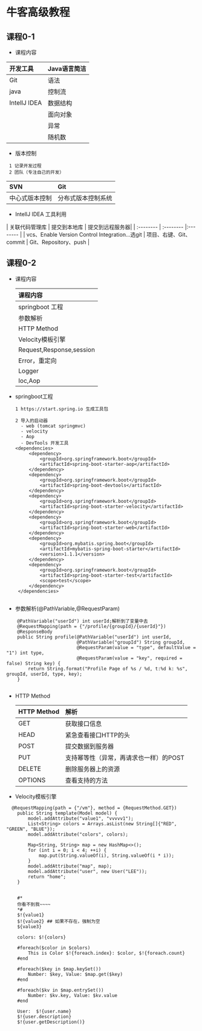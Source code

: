 # 牛客高级教程
 
     
## 课程0-1

  - 课程内容
  
   | 开发工具|Java语言简洁|
   |  :--------  |  :--------  | 
   |Git|语法|
   |java|控制流|
   |IntellJ IDEA|数据结构|
   | |面向对象|
   | |异常|
   | | 随机数|
   
   - 版本控制
   ```
    1 记录开发过程
    2 团队（专注自己的开发）
   ```
   
   |SVN|Git|
   |  :--------  |  :--------  | 
   |中心式版本控制|分布式版本控制系统|

    
  - IntellJ IDEA 工具利用
  
   | 关联代码管理库 | 提交到本地库 | 提交到远程服务器| 
    |  :--------  |  :--------  |:--------  |
    | vcs、Enable Version Control Integration...选git | 项目、右键、Git、commit  | Git、Repository、push |
 
    
## 课程0-2

- 课程内容

   | 课程内容|
   |  :--------  | 
   |springboot 工程|
   |参数解析|
   |HTTP Method|
   | Velocity模板引擎|
   | Request,Response,session|
   | Error，重定向|
   | Logger|
   | Ioc,Aop|
   
 - springboot工程
   
   ``` 
   1 https://start.spring.io 生成工具包
   
   2 导入的启动器
     - web (tomcat springmvc)
     - velocity
     - Aop
     - DevTools 开发工具
   <dependencies>
		<dependency>
			<groupId>org.springframework.boot</groupId>
			<artifactId>spring-boot-starter-aop</artifactId>
		</dependency>
		<dependency>
			<groupId>org.springframework.boot</groupId>
			<artifactId>spring-boot-devtools</artifactId>
		</dependency>
		<dependency>
			<groupId>org.springframework.boot</groupId>
			<artifactId>spring-boot-starter-velocity</artifactId>
		</dependency>
		<dependency>
			<groupId>org.springframework.boot</groupId>
			<artifactId>spring-boot-starter-web</artifactId>
		</dependency>
		<dependency>
			<groupId>org.mybatis.spring.boot</groupId>
			<artifactId>mybatis-spring-boot-starter</artifactId>
			<version>1.1.1</version>
		</dependency>
		<dependency>
			<groupId>org.springframework.boot</groupId>
			<artifactId>spring-boot-starter-test</artifactId>
			<scope>test</scope>
		</dependency>
	</dependencies>
	
   ```
   
  - 参数解析(@PathVariable,@RequestParam)
   
   ```
       @PathVariable("userId") int userId;解析到了变量中去
       @RequestMapping(path = {"/profile/{groupId}/{userId}"})
       @ResponseBody
       public String profile(@PathVariable("userId") int userId,
                             @PathVariable("groupId") String groupId,
                             @RequestParam(value = "type", defaultValue = "1") int type,
                             @RequestParam(value = "key", required = false) String key) {
           return String.format("Profile Page of %s / %d, t:%d k: %s", groupId, userId, type, key);
       }
   
   
   ```
  
 - HTTP Method

    |HTTP Method|解析|
    |  :--------  |  :--------  | 
    |GET|获取接口信息|
    |HEAD|紧急查看接口HTTP的头|
    |POST|提交数据到服务器|
    |PUT|支持幂等性（异常，再请求也一样）的POST|
    |DELETE|删除服务器上的资源|
    |OPTIONS|查看支持的方法|
   
- Velocity模板引擎

```
  @RequestMapping(path = {"/vm"}, method = {RequestMethod.GET})
    public String template(Model model) {
        model.addAttribute("value1", "vvvvv1");
        List<String> colors = Arrays.asList(new String[]{"RED", "GREEN", "BLUE"});
        model.addAttribute("colors", colors);

        Map<String, String> map = new HashMap<>();
        for (int i = 0; i < 4; ++i) {
            map.put(String.valueOf(i), String.valueOf(i * i));
        }
        model.addAttribute("map", map);
        model.addAttribute("user", new User("LEE"));
        return "home";
    }


    #*
    你看不到我~~~~
    *#
    $!{value1}
    $!{value2} ## 如果不存在，强制为空
    ${value3}

    colors: $!{colors}

    #foreach($color in $colors)
        This is Color $!{foreach.index}: $color, $!{foreach.count}
    #end

    #foreach($key in $map.keySet())
        Number: $key, Value: $map.get($key)
    #end

    #foreach($kv in $map.entrySet())
        Number: $kv.key, Value: $kv.value
    #end

    User:  $!{user.name}
    $!{user.description}
    $!{user.getDescription()}


```  
   